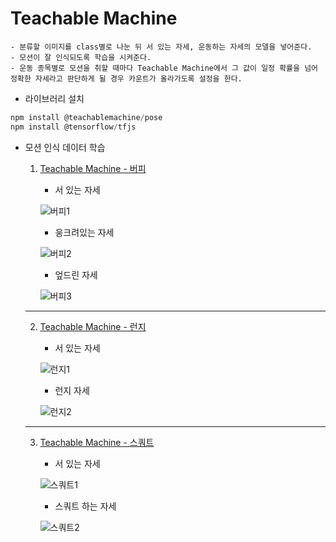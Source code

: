 # Teachable Machine
    - 분류할 이미지를 class별로 나눈 뒤 서 있는 자세, 운동하는 자세의 모델을 넣어준다. 
    - 모션이 잘 인식되도록 학습을 시켜준다. 
    - 운동 종목별로 모션을 취할 때마다 Teachable Machine에서 그 값이 일정 확률을 넘어 정확한 자세라고 판단하게 될 경우 카운트가 올라가도록 설정을 한다.

- 라이브러리 설치
```javascript
npm install @teachablemachine/pose
npm install @tensorflow/tfjs
```

* 모션 인식 데이터 학습
    1. [Teachable Machine - 버피](https://teachablemachine.withgoogle.com/models/E7k2EBOt0/)
        - 서 있는 자세

        ![버피1](https://user-images.githubusercontent.com/77658116/187070515-7bf16a2e-b798-466a-b26d-51e0e8c59c6b.PNG)

        - 웅크려있는 자세

        ![버피2](https://user-images.githubusercontent.com/77658116/187070532-6b272f13-7c7e-419e-a515-8c1a5c4bdabf.PNG)
        
        - 엎드린 자세

        ![버피3](https://user-images.githubusercontent.com/77658116/187070545-d48a2e51-1f44-4fe1-9694-77b3309f233d.PNG)

    ---
    2. [Teachable Machine - 런지](https://teachablemachine.withgoogle.com/models/mHBuIVIsV/)
        - 서 있는 자세

        ![런지1](https://user-images.githubusercontent.com/77658116/187070559-0cc1a99f-3faa-452f-9dfe-5605a04fb8b9.PNG)

        - 런지 자세

        ![런지2](https://user-images.githubusercontent.com/77658116/187070569-f47cd77d-c19c-4a2b-9b65-7a5e5d5f8974.PNG)
    ---
    3. [Teachable Machine - 스쿼트](https://teachablemachine.withgoogle.com/models/rtxvnN4Rz/)
        - 서 있는 자세

        ![스쿼트1](https://user-images.githubusercontent.com/77658116/187070587-70649e4d-1084-44eb-b5bc-7813fe0bb992.PNG)

        - 스쿼트 하는 자세
        
        ![스쿼트2](https://user-images.githubusercontent.com/77658116/187070594-84340fc7-179d-4e86-8ec1-e8430c48d420.PNG)

